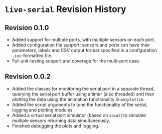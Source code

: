 # `live-serial` Revision History

## Revision 0.1.0

- Added support for multiple ports, with multiple sensors on each port.
- Added configuration file support: sensors and ports can have their parameters, labels and CSV output format specified in a configuration `.ini`-formatted file.
- Full unit-testing support and coverage for the multi-port case.

## Revision 0.0.2

- Added the classes for monitoring the serial port in a separate thread,
  querying the serial port buffer using a timer (also threaded) and then
  plotting the data using the animation functionality in `matplotlib`.
- Added the script arguments to tune the functionality of the serial, logging
  and plotting modules.
- Added a virtual serial port simulator (based on `socat`) to simulate multiple
  sensors returning data simultaneously.
- Finished debugging the plots and logging.